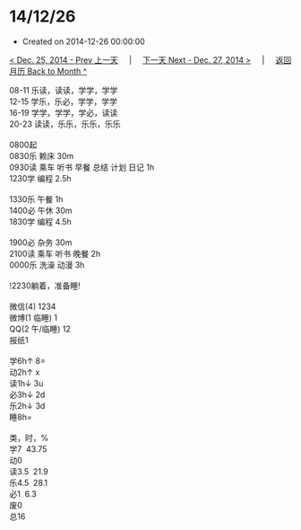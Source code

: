 # 14/12/26

- Created on 2014-12-26 00:00:00

[< Dec. 25, 2014 - Prev 上一天](/lifelogs/2014/12/d25.md) &nbsp; &nbsp; | &nbsp; &nbsp; [下一天 Next - Dec. 27, 2014 >](/lifelogs/2014/12/d27.md) &nbsp; &nbsp; |  &nbsp; &nbsp; [返回月历 Back to Month ^](/lifelogs/2014/12/index.md)
<br/><div>08-11 乐读，读读，学学，学学</div><div>12-15 学乐，乐必，学学，学学</div><div>16-19 学学，学学，学必，读读</div><div>20-23 读读，乐乐，乐乐，乐乐</div><div><br/></div><div>0800起</div><div>0830乐 赖床 30m</div><div>0930读 乘车 听书 早餐 总结 计划 日记 1h</div><div>1230学 编程 2.5h</div><div><br/></div><div>1330乐 午餐 1h</div><div>1400必 午休 30m</div><div>1830学 编程 4.5h</div><div><br/></div><div>1900必 杂务 30m</div><div>2100读 乘车 听书 晚餐 2h</div><div>0000乐 洗澡 动漫 3h</div><div><br/></div><div>!2230躺着，准备睡!</div><div><br/></div><div>微信(4) 1234</div><div>微博(1 临睡) 1</div><div>QQ(2 午/临睡) 12</div><div>报纸1</div><div><br/></div><div>学6h↑ 8=</div><div>动2h↑ x</div><div>读1h↓ 3u</div><div>必3h↓ 2d</div><div>乐2h↓ 3d</div><div>睡8h=</div><div><br/></div><div>类，时，%</div><div>学7  43.75</div><div>动0</div><div>读3.5  21.9</div><div>乐4.5  28.1</div><div>必1  6.3</div><div>废0</div><div>总16</div>
